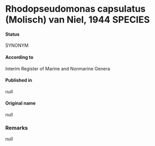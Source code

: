 # Rhodopseudomonas capsulatus (Molisch) van Niel, 1944 SPECIES

#### Status
SYNONYM

#### According to
Interim Register of Marine and Nonmarine Genera

#### Published in
null

#### Original name
null

### Remarks
null
